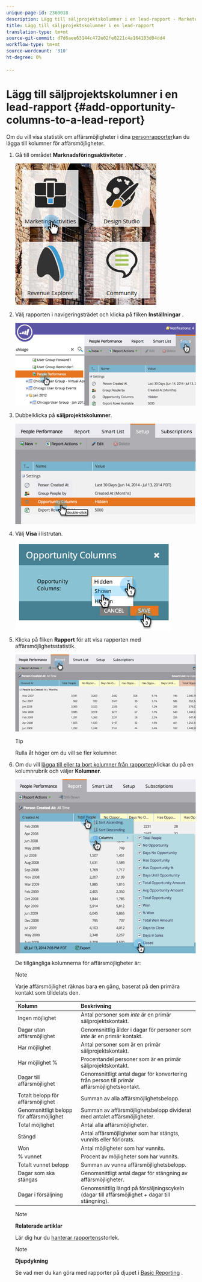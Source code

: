 ```yaml
---
unique-page-id: 2360018
description: Lägg till säljprojektskolumner i en lead-rapport - Marketo Docs - produktdokumentation
title: Lägg till säljprojektskolumner i en lead-rapport
translation-type: tm+mt
source-git-commit: d7d6aee63144c472e02fe0221c4a164183d04dd4
workflow-type: tm+mt
source-wordcount: '310'
ht-degree: 0%

---
```



# Lägg till säljprojektskolumner i en lead-rapport {#add-opportunity-columns-to-a-lead-report}

Om du vill visa statistik om affärsmöjligheter i dina [personrapporter](http://docs.marketo.com/display/docs/basic+reporting)kan du lägga till kolumner för affärsmöjligheter.

1. Gå till området **Marknadsföringsaktiviteter** .

   ![](assets/ma.png)

1. Välj rapporten i navigeringsträdet och klicka på fliken **Inställningar** .

   ![](assets/two.png)

1. Dubbelklicka på **säljprojektskolumner**.

   ![](assets/three.png)

1. Välj **Visa** i listrutan.

   ![](assets/image2014-9-16-12-3a50-3a33.png)

1. Klicka på fliken **Rapport** för att visa rapporten med affärsmöjlighetsstatistik.

   ![](assets/five.png)

   >[!TIP]
   >
   >Rulla åt höger om du vill se fler kolumner.

1. Om du vill [lägga till eller ta bort kolumner från rapporten](select-report-columns.md)klickar du på en kolumnrubrik och väljer **Kolumner**.

   ![](assets/six.png)

   De tillgängliga kolumnerna för affärsmöjligheter är:

   >[!NOTE]
   >
   >Varje affärsmöjlighet räknas bara en gång, baserat på den primära kontakt som tilldelats den.

   | Kolumn | Beskrivning |
   |---|---|
   | Ingen möjlighet | Antal personer som *inte* är en primär säljprojektskontakt. |
   | Dagar utan affärsmöjlighet | Genomsnittlig ålder i dagar för personer som *inte* är en primär kontakt. |
   | Har möjlighet | Antal personer som är en primär säljprojektskontakt. |
   | Har möjlighet % | Procentandel personer som är en primär säljprojektskontakt. |
   | Dagar till affärsmöjlighet | Genomsnittligt antal dagar för konvertering från person till primär affärsmöjlighetskontakt. |
   | Totalt belopp för affärsmöjlighet | Summan av alla affärsmöjlighetsbelopp. |
   | Genomsnittligt belopp för affärsmöjlighet | Summan av affärsmöjlighetsbelopp dividerat med antalet affärsmöjligheter. |
   | Total möjlighet | Antal alla affärsmöjligheter. |
   | Stängd | Antal affärsmöjligheter som har stängts, vunnits eller förlorats. |
   | Won | Antal möjligheter som har vunnits. |
   | % vunnet | Procent av möjligheter som har vunnits. |
   | Totalt vunnet belopp | Summan av vunna affärsmöjlighetsbelopp. |
   | Dagar som ska stängas | Genomsnittligt antal dagar för stängning av affärsmöjligheter. |
   | Dagar i försäljning | Genomsnittlig längd på försäljningscykeln (dagar till affärsmöjlighet + dagar till stängning). |

   >[!NOTE]
   >
   >**Relaterade artiklar**
   >
   >
   >Lär dig hur du [hanterar rapportens](configure-report-size.md)storlek.

   >[!NOTE]
   >
   >**Djupdykning**
   >
   >
   >Se vad mer du kan göra med rapporter på djupet i [Basic Reporting](http://docs.marketo.com/display/docs/basic+reporting) .

